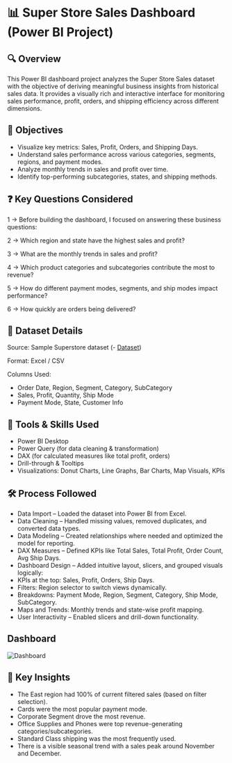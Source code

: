 # 📊 Super Store Sales Dashboard (Power BI Project)
## 🔍 Overview
This Power BI dashboard project analyzes the Super Store Sales dataset with the objective of deriving meaningful business insights from historical sales data. It provides a visually rich and interactive interface for monitoring sales performance, profit, orders, and shipping efficiency across different dimensions.

## 🎯 Objectives
  * Visualize key metrics: Sales, Profit, Orders, and Shipping Days.
  * Understand sales performance across various categories, segments, regions, and payment modes.
  * Analyze monthly trends in sales and profit over time.
  * Identify top-performing subcategories, states, and shipping methods.

## ❓ Key Questions Considered
1 -> Before building the dashboard, I focused on answering these business questions:

2 -> Which region and state have the highest sales and profit?

3 -> What are the monthly trends in sales and profit?

4 -> Which product categories and subcategories contribute the most to revenue?

5 -> How do different payment modes, segments, and ship modes impact performance?

6 -> How quickly are orders being delivered?

## 📁 Dataset Details
Source: Sample Superstore dataset (- <a href="https://github.com/Shreyu551/superstore-powerbi-dashboard/blob/main/SuperStore_Sales_Dataset.csv">Dataset</a>)

Format: Excel / CSV

Columns Used:
  * Order Date, Region, Segment, Category, SubCategory
  * Sales, Profit, Quantity, Ship Mode
  * Payment Mode, State, Customer Info

## 🧰 Tools & Skills Used
 * Power BI Desktop
 * Power Query (for data cleaning & transformation)
 * DAX (for calculated measures like total profit, orders)
 * Drill-through & Tooltips
 * Visualizations: Donut Charts, Line Graphs, Bar Charts, Map Visuals, KPIs

## 🛠️ Process Followed
 * Data Import – Loaded the dataset into Power BI from Excel.
 * Data Cleaning – Handled missing values, removed duplicates, and converted data types.
 * Data Modeling – Created relationships where needed and optimized the model for reporting.
 * DAX Measures – Defined KPIs like Total Sales, Total Profit, Order Count, Avg Ship Days.
 * Dashboard Design – Added intuitive layout, slicers, and grouped visuals logically:
 * KPIs at the top: Sales, Profit, Orders, Ship Days.
 * Filters: Region selector to switch views dynamically.
 * Breakdowns: Payment Mode, Region, Segment, Category, Ship Mode, SubCategory.
 * Maps and Trends: Monthly trends and state-wise profit mapping.
 * User Interactivity – Enabled slicers and drill-down functionality.
   
## Dashboard
![Dashboard](https://github.com/user-attachments/assets/26913f8a-a35c-4a9d-bb13-547a00cc2964)

## 🔑 Key Insights
 * The East region had 100% of current filtered sales (based on filter selection).
 * Cards were the most popular payment mode.
 * Corporate Segment drove the most revenue.
 * Office Supplies and Phones were top revenue-generating categories/subcategories.
 * Standard Class shipping was the most frequently used.
 * There is a visible seasonal trend with a sales peak around November and December.

